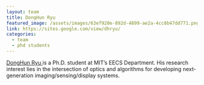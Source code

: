 ```yaml
---
layout: team
title: DongHun Ryu
featured_image: /assets/images/63ef920e-892d-4899-ae2a-4cc8b47dd771.png
link: https://sites.google.com/view/dhryu/
categories:
  - team
  - phd students
---
```

[DongHun Ryu ](https://sites.google.com/view/dhryu/)is a Ph.D. student at MIT’s EECS Department. His research interest lies in the intersection of optics and algorithms for developing next-generation imaging/sensing/display systems.